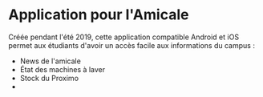 # Application pour l'Amicale

Créée pendant l'été 2019, cette application compatible Android et iOS permet aux étudiants d'avoir un accès facile aux informations du campus :
 - News de l'amicale
 - État des machines à laver
 - Stock du Proximo
 -
